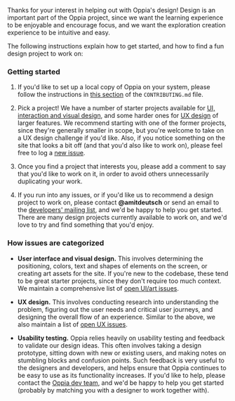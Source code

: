Thanks for your interest in helping out with Oppia's design! Design is an important part of the Oppia project, since we want the learning experience to be enjoyable and encourage focus, and we want the exploration creation experience to be intuitive and easy.

The following instructions explain how to get started, and how to find a fun design project to work on:

### Getting started ###

1. If you'd like to set up a local copy of Oppia on your system, please follow the instructions in [this section](https://github.com/oppia/oppia/blob/develop/CONTRIBUTING.md#setting-things-up) of the `CONTRIBUTING.md` file.

2. Pick a project! We have a number of starter projects available for [UI, interaction and visual design](https://github.com/oppia/oppia/labels/TODO%3A%20design%20%28UI%2Finteraction%29), and some harder ones for [UX design](https://github.com/oppia/oppia/labels/TODO%3A%20design%20%28UX%29) of larger features. We recommend starting with one of the former projects, since they're generally smaller in scope, but you're welcome to take on a UX design challenge if you'd like. Also, if you notice something on the site that looks a bit off (and that you'd also like to work on), please feel free to log a [new issue](https://github.com/oppia/oppia/issues/new?title=Describe%20your%20feature%20request%20or%20bug%20report%20succinctly&body=If%20you%27d%20like%20to%20propose%20a%20feature,%20describe%20what%20you%27d%20like%20to%20see.%20Mock%20ups%20would%20be%20great!%0A%0AIf%20you%27re%20reporting%20a%20bug,%20please%20be%20sure%20to%20include%20the%20expected%20behaviour,%20the%20observed%20behaviour,%20and%20steps%20to%20reproduce%20the%20problem.%20Console%20copy-pastes%20and%20any%20background%20on%20the%20environment%20would%20also%20be%20helpful.%0A%0AThanks!).

3. Once you find a project that interests you, please add a comment to say that you'd like to work on it, in order to avoid others unnecessarily duplicating your work.

4. If you run into any issues, or if you'd like us to recommend a design project to work on, please contact **@amitdeutsch** or send an email to the [developers' mailing list](https://groups.google.com/forum/?fromgroups#!forum/oppia-dev), and we'd be happy to help you get started. There are many design projects currently available to work on, and we'd love to try and find something that you'd enjoy.

### How issues are categorized ###

  * **User interface and visual design.** This involves determining the positioning, colors, text and shapes of elements on the screen, or creating art assets for the site. If you're new to the codebase, these tend to be great starter projects, since they don't require too much context. We maintain a comprehensive list of [open UI/art issues](https://github.com/oppia/oppia/labels/TODO%3A%20design%20%28UI%2Finteraction%29). 

  * **UX design.** This involves conducting research into understanding the problem, figuring out the user needs and critical user journeys, and designing the overall flow of an experience. Similar to the above, we also maintain a list of [open UX issues](https://github.com/oppia/oppia/labels/TODO%3A%20design%20%28UX%29).

  * **Usability testing.** Oppia relies heavily on usability testing and feedback to validate our design ideas. This often involves taking a design prototype, sitting down with new or existing users, and making notes on stumbling blocks and confusion points. Such feedback is very useful to the designers and developers, and helps ensure that Oppia continues to be easy to use as its functionality increases. If you'd like to help, please contact the [Oppia dev team](https://groups.google.com/forum/?fromgroups#!forum/oppia-dev), and we'd be happy to help you get started (probably by matching you with a designer to work together with).
